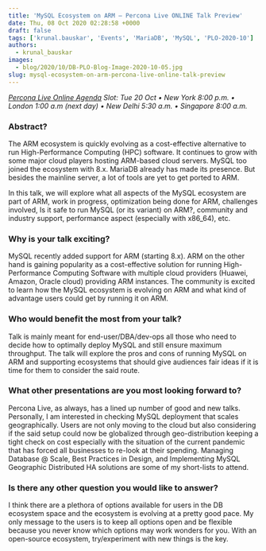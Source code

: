 ```yaml
---
title: 'MySQL Ecosystem on ARM – Percona Live ONLINE Talk Preview'
date: Thu, 08 Oct 2020 02:28:58 +0000
draft: false
tags: ['krunal.bauskar', 'Events', 'MariaDB', 'MySQL', 'PLO-2020-10']
authors:
  - krunal_bauskar
images:
  - blog/2020/10/DB-PLO-Blog-Image-2020-10-05.jpg
slug: mysql-ecosystem-on-arm-percona-live-online-talk-preview
---
```


_[Percona Live Online Agenda](https://www.percona.com/live/agenda) Slot: Tue 20 Oct • New York 8:00 p.m. • London 1:00 a.m (next day) • New Delhi 5:30 a.m. • Singapore 8:00 a.m._

### Abstract?

The ARM ecosystem is quickly evolving as a cost-effective alternative to run High-Performance Computing (HPC) software. It continues to grow with some major cloud players hosting ARM-based cloud servers. MySQL too joined the ecosystem with 8.x. MariaDB already has made its presence. But besides the mainline server, a lot of tools are yet to get ported to ARM. 

In this talk, we will explore what all aspects of the MySQL ecosystem are part of ARM, work in progress, optimization being done for ARM, challenges involved, Is it safe to run MySQL (or its variant) on ARM?, community and industry support, performance aspect (especially with x86\_64), etc.

### Why is your talk exciting?

MySQL recently added support for ARM (starting 8.x). ARM on the other hand is gaining popularity as a cost-effective solution for running High-Performance Computing Software with multiple cloud providers (Huawei, Amazon, Oracle cloud) providing ARM instances. The community is excited to learn how the MySQL ecosystem is evolving on ARM and what kind of advantage users could get by running it on ARM.

### Who would benefit the most from your talk?

Talk is mainly meant for end-user/DBA/dev-ops all those who need to decide how to optimally deploy MySQL and still ensure maximum throughput. The talk will explore the pros and cons of running MySQL on ARM and supporting ecosystems that should give audiences fair ideas if it is time for them to consider the said route.

### What other presentations are you most looking forward to?

Percona Live, as always, has a lined up number of good and new talks. Personally, I am interested in checking MySQL deployment that scales geographically. Users are not only moving to the cloud but also considering if the said setup could now be globalized through geo-distribution keeping a tight check on cost especially with the situation of the current pandemic that has forced all businesses to re-look at their spending. Managing Database @ Scale, Best Practices in Design, and Implementing MySQL Geographic Distributed HA solutions are some of my short-lists to attend.

### Is there any other question you would like to answer?

I think there are a plethora of options available for users in the DB ecosystem space and the ecosystem is evolving at a pretty good pace. My only message to the users is to keep all options open and be flexible because you never know which options may work wonders for you. With an open-source ecosystem, try/experiment with new things is the key.